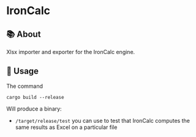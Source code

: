 #  IronCalc

## 📚 About

Xlsx importer and exporter for the IronCalc engine.

## 🚴 Usage

The command

```
cargo build --release
```

Will produce a binary:

- `/target/release/test` you can use to test that IronCalc computes the same results as Excel on a particular file
